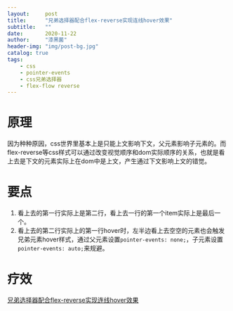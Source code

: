 ```yaml
---
layout:     post
title:      "兄弟选择器配合flex-reverse实现连线hover效果"
subtitle:   ""
date:       2020-11-22
author:     "漆黑菌"
header-img: "img/post-bg.jpg"
catalog: true
tags:
    - css
    - pointer-events
    - css兄弟选择器
    - flex-flow reverse
---
```


# 原理
因为种种原因，css世界里基本上是只能上文影响下文，父元素影响子元素的。而flex-reverse等css样式可以通过改变视觉顺序和dom实际顺序的关系，也就是看上去是下文的元素实际上在dom中是上文，产生通过下文影响上文的错觉。

# 要点
1. 看上去的第一行实际上是第二行，看上去一行的第一个item实际上是最后一个。
2. 看上去的第二行实际上的第一行hover时，左半边看上去空空的元素也会触发兄弟元素hover样式，通过父元素设置`pointer-events: none;`，子元素设置`pointer-events: auto;`来规避。

# 疗效
[兄弟选择器配合flex-reverse实现连线hover效果](https://darknesschaser.github.io/my-front-end-test/css-test-hover/index.html "兄弟选择器配合flex-reverse实现连线hover效果")
